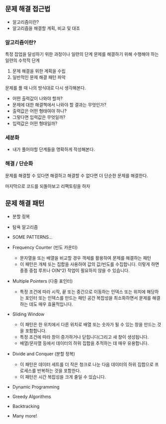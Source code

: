 ## 문제 해결 접근법

- 알고리즘이란?
- 알고리즘을 해결할 계획, 비교 및 대조

### 알고리즘이란?

특정 잡업을 달성하기 위한 과정이나 일련의 단계
문제를 해결하기 위해 수행해야 하는 일련의 수학적 단계

1. 문제 해결을 위한 계획을 수립
2. 일반적인 문제 해결 패턴 파악

문제를 풀 때 나의 방식대로 다시 생각해본다.

- 어떤 출력값이 나와야 할까?
- 문제에 대한 해결책에서 나와야 할 결과는 무엇인가?
- 출력값은 어떤 형태여야 하나?
- 그렇다면 입력값은 무엇일까?
- 입력값은 어떤 형태일까?

### 세분화

- 내가 풀어야할 단계들을 명확하게 작성해본다.

### 해결 / 단순화

문제를 해결할 수 있다면 해결하고 해결할 수 없다면 더 단순한 문제를 해결한다.

마지막으로 코드를 되돌아보고 리팩토링을 하자

## 문제 해결 패턴

- 분할 정복
- 탐욕 알고리즘

- SOME PATTERNS...

- Frequency Counter (빈도 카운터)

  - 문자열을 또는 배열을 비교할 경우 객체를 활용하여 문제를 해결하는 패턴
  - 이 패턴은 개체 또는 집합을 사용하여 값의 값/빈도를 수집합니다. 이렇게 하면 종종 중첩 루프나 O(N^2) 작업이 필요하지 않을 수 있습니다.

- Multiple Pointers (다중 포인터)

  - 특정 조건에 따라 시작, 끝 또는 중간으로 이동하는 인덱스 또는 위치에 해당하는 포인터 또는 인덱스를 만드는 패턴 공간 복잡성을 최소화하면서 문제를 해결하는 데도 매우 효율적입니다.

- Sliding Window

  - 이 패턴은 한 위치에서 다른 위치로 배열 또는 숫자가 될 수 있는 창을 만드는 것을 포함합니다.
  - 특정 조건에 따라 창이 증가하거나 닫힙니다(그리고 새 창이 생성됩니다.
  - 배열/문자열 등에서 데이터의 하위 집합을 추적하는 데 매우 유용합니다.

- Divide and Conquer (분할 정복)

  - 이 패턴은 데이터 세트를 더 작은 청크로 나눈 다음 데이터의 하위 집합으로 프로세스를 반복하는 것을 포함한다.
  - 이 패턴은 시간 복잡성을 크게 줄일 수 있습니다.

- Dynamic Programming
- Greedy Algorithms
- Backtracking
- Many more!
